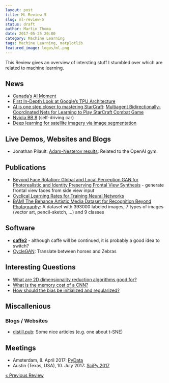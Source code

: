 ```yaml
---
layout: post
title: ML Review 5
slug: ml-review-5
status: draft
author: Martin Thoma
date: 2017-05-25 20:00
category: Machine Learning
tags: Machine Learning, matplotlib
featured_image: logos/ml.png
---
```


This Review gives an overview of intersting stuff I stumbled over which are
related to machine learning.


## News

* [Canada’s AI Moment](https://canada.googleblog.com/2017/03/canadas-ai-moment.html)
* [First In-Depth Look at Google’s TPU Architecture](https://www.nextplatform.com/2017/04/05/first-depth-look-googles-tpu-architecture/)
* [AI is one step closer to mastering StarCraft](http://www.theverge.com/2017/4/3/15164490/alibaba-ai-starcraft-combat): [Multiagent Bidirectionally-Coordinated Nets for Learning to Play StarCraft Combat Game](https://arxiv.org/abs/1703.10069v1)
* [Nvidia BB 8](https://blogs.nvidia.com/blog/2017/01/04/bb8-ces/) (self-driving car)
* [Deep learning for satellite imagery via image segmentation](https://deepsense.io/deep-learning-for-satellite-imagery-via-image-segmentation/)


## Live Demos, Websites and Blogs


* Jonathan Pilault: [Adam-Nesterov results](https://jonathanpilault.wordpress.com/2016/04/19/week-of-april-18-adam-nesterov-results/): Related to the OpenAI gym.


## Publications

<!-- e.g. arXiv -->

* [Beyond Face Rotation: Global and Local Perception GAN for Photorealistic and Identity Preserving Frontal View Synthesis](https://arxiv.org/abs/1704.04086) - generate frontal view faces from side view input
* [Cyclical Learning Rates for Training Neural Networks](https://arxiv.org/abs/1506.01186)
* [BAM! The Behance Artistic Media Dataset for Recognition Beyond Photography](https://arxiv.org/abs/1704.08614): A dataset with 393000 labeled images, 7 types of images (vector art, pencil-sketch, ...) and 9 classes

## Software

<!-- e.g. Theano, Keras, ... -->

* [**caffe2**](http://caffe2.ai/) - although caffe will be continued, it is probably
  a good idea to switch?
* [CycleGAN](https://junyanz.github.io/CycleGAN/): Translate between horses and Zebras


## Interesting Questions

<!-- For example StackExchange -->

* [What are 2D dimensionality reduction algorithms good for?](http://datascience.stackexchange.com/q/17953/8820)
* [What is the memory cost of a CNN?](http://datascience.stackexchange.com/q/16292/8820)
* [How should the bias be initialized and regularized?](http://datascience.stackexchange.com/q/17987/8820)


## Miscallenious

### Blogs / Websites

* [distill.pub](http://distill.pub/): Some nice articles (e.g. one about t-SNE)



## Meetings

* Amsterdam, 8. April 2017: [PyData](https://pydata.org/amsterdam2017/)
* Austin (Texas, USA), 10. July 2017: [SciPy 2017](https://scipy2017.scipy.org/ehome/220975/493391/)

<div class="navigation clearfix">
    <div class="alignleft">
        <a href="https://martin-thoma.com/ml-review-4/" rel="prev">« Previous Review</a>
    </div><!--
    <div class="alignright">
        <a href="https://martin-thoma.com/ml-review-6/" rel="next">Next Review »</a>
    </div>-->
</div>

